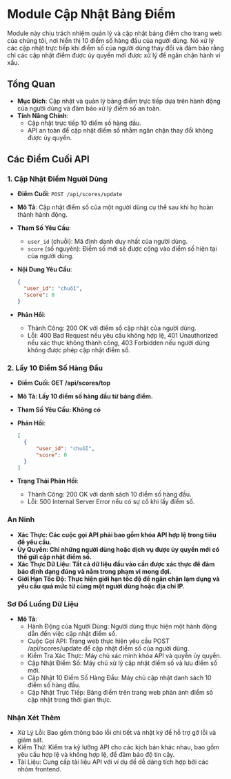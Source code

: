 # Module Cập Nhật Bảng Điểm

Module này chịu trách nhiệm quản lý và cập nhật bảng điểm cho trang web của chúng tôi, nơi hiển thị 10 điểm số hàng đầu của người dùng. Nó xử lý các cập nhật trực tiếp khi điểm số của người dùng thay đổi và đảm bảo rằng chỉ các cập nhật điểm được ủy quyền mới được xử lý để ngăn chặn hành vi xấu.

## Tổng Quan

- **Mục Đích**: Cập nhật và quản lý bảng điểm trực tiếp dựa trên hành động của người dùng và đảm bảo xử lý điểm số an toàn.
- **Tính Năng Chính**:
  - Cập nhật trực tiếp 10 điểm số hàng đầu.
  - API an toàn để cập nhật điểm số nhằm ngăn chặn thay đổi không được ủy quyền.

## Các Điểm Cuối API

### 1. **Cập Nhật Điểm Người Dùng**

- **Điểm Cuối**: `POST /api/scores/update`
- **Mô Tả**: Cập nhật điểm số của một người dùng cụ thể sau khi họ hoàn thành hành động.
- **Tham Số Yêu Cầu**:
  - `user_id` (chuỗi): Mã định danh duy nhất của người dùng.
  - `score` (số nguyên): Điểm số mới sẽ được cộng vào điểm số hiện tại của người dùng.
- **Nội Dung Yêu Cầu**:

  ```json
  {
  	"user_id": "chuỗi",
  	"score": 0
  }
  ```

- **Phản Hồi**:
  - Thành Công: 200 OK với điểm số cập nhật của người dùng.
  - Lỗi: 400 Bad Request nếu yêu cầu không hợp lệ, 401 Unauthorized nếu xác thực không thành công, 403 Forbidden nếu người dùng không được phép cập nhật điểm số.

### 2. **Lấy 10 Điểm Số Hàng Đầu**

- **Điểm Cuối: GET /api/scores/top**
- **Mô Tả: Lấy 10 điểm số hàng đầu từ bảng điểm.**
- **Tham Số Yêu Cầu: Không có**
- **Phản Hồi**:

  ```json
  [
  	{
  		"user_id": "chuỗi",
  		"score": 0
  	}
  ]
  ```
- **Trạng Thái Phản Hồi**:
  - Thành Công: 200 OK với danh sách 10 điểm số hàng đầu.
  - Lỗi: 500 Internal Server Error nếu có sự cố khi lấy điểm số.

###  **An Ninh** 
- **Xác Thực: Các cuộc gọi API phải bao gồm khóa API hợp lệ trong tiêu đề yêu cầu.**
- **Ủy Quyền: Chỉ những người dùng hoặc dịch vụ được ủy quyền mới có thể gửi cập nhật điểm số.**
- **Xác Thực Dữ Liệu: Tất cả dữ liệu đầu vào cần được xác thực để đảm bảo định dạng đúng và nằm trong phạm vi mong đợi.**
- **Giới Hạn Tốc Độ: Thực hiện giới hạn tốc độ để ngăn chặn lạm dụng và yêu cầu quá mức từ cùng một người dùng hoặc địa chỉ IP.**

###  **Sơ Đồ Luồng Dữ Liệu** 
- **Mô Tả**:
  - Hành Động của Người Dùng: Người dùng thực hiện một hành động dẫn đến việc cập nhật điểm số.
  - Cuộc Gọi API: Trang web thực hiện yêu cầu POST /api/scores/update để cập nhật điểm số của người dùng.
  - Kiểm Tra Xác Thực: Máy chủ xác minh khóa API và quyền ủy quyền.
  - Cập Nhật Điểm Số: Máy chủ xử lý cập nhật điểm số và lưu điểm số mới.
  - Cập Nhật 10 Điểm Số Hàng Đầu: Máy chủ cập nhật danh sách 10 điểm số hàng đầu.
  - Cập Nhật Trực Tiếp: Bảng điểm trên trang web phản ánh điểm số cập nhật trong thời gian thực.
  
###  **Nhận Xét Thêm**
  - Xử Lý Lỗi: Bao gồm thông báo lỗi chi tiết và nhật ký để hỗ trợ gỡ lỗi và giám sát.
  - Kiểm Thử: Kiểm tra kỹ lưỡng API cho các kịch bản khác nhau, bao gồm yêu cầu hợp lệ và không hợp lệ, để đảm bảo độ tin cậy.
  - Tài Liệu: Cung cấp tài liệu API với ví dụ để dễ dàng tích hợp bởi các nhóm frontend.

